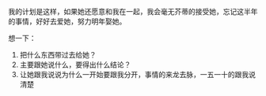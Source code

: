 我的计划是这样，如果她还愿意和我在一起，我会毫无芥蒂的接受她，忘记这半年的事情，好好去爱她，努力明年娶她。


想一下：
1. 把什么东西带过去给她？
2. 主要跟她说什么，要得出什么结论？
3. 让她跟我说说为什么一开始要跟我分开，事情的来龙去脉，一五一十的跟我说清楚